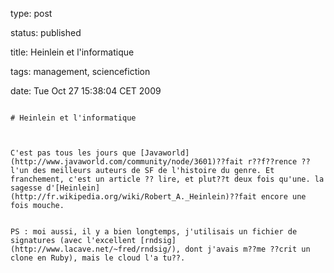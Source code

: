type: post
status: published
title: Heinlein et l'informatique 
tags: management, sciencefiction
date: Tue Oct 27 15:38:04 CET 2009
~~~~~~
# Heinlein et l'informatique 

C'est pas tous les jours que [Javaworld](http://www.javaworld.com/community/node/3601)??fait r??f??rence ?? l'un des meilleurs auteurs de SF de l'histoire du genre. Et franchement, c'est un article ?? lire, et plut??t deux fois qu'une. la sagesse d'[Heinlein](http://fr.wikipedia.org/wiki/Robert_A._Heinlein)??fait encore une fois mouche.  


PS : moi aussi, il y a bien longtemps, j'utilisais un fichier de signatures (avec l'excellent [rndsig](http://www.lacave.net/~fred/rndsig/), dont j'avais m??me ??crit un clone en Ruby), mais le cloud l'a tu??.